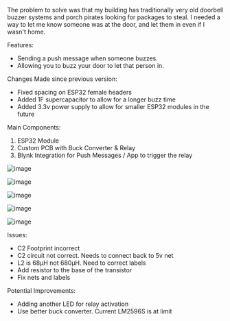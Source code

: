 The problem to solve was that my building has traditionally very old doorbell buzzer systems and porch pirates looking for packages to steal. I needed a way to let me know someone was at the door, and let them in even if I wasn't home.

Features:
- Sending a push message when someone buzzes.
- Allowing you to buzz your door to let that person in.

Changes Made since previous version:
- Fixed spacing on ESP32 female headers
- Added 1F supercapacitor to allow for a longer buzz time
- Added 3.3v power supply to allow for smaller ESP32 modules in the future

Main Components:
1. ESP32 Module
2. Custom PCB with Buck Converter & Relay
4. Blynk Integration for Push Messages / App to trigger the relay

![image](https://github.com/user-attachments/assets/2d752281-bab6-4a0b-bc4d-2e79107c1a4b)

![image](https://github.com/user-attachments/assets/60e22c8a-bd46-43ee-820d-4f76c3db4855)

![image](https://github.com/user-attachments/assets/04587388-e9cd-473e-b699-7f0da59775b4)

![image](https://github.com/user-attachments/assets/cf17f2ba-4e5b-45bb-80f2-6a703f44449e)

![image](https://github.com/user-attachments/assets/6f256b64-f1e1-4c13-b102-c8b284c9dc0b)

Issues:
- C2 Footprint incorrect
- C2 circuit not correct. Needs to connect back to 5v net
- L2 is 68µH not 680µH. Need to correct labels
- Add resistor to the base of the transistor
- Fix nets and labels

Potential Improvements:
- Adding another LED for relay activation
- Use better buck converter. Current LM2596S is at limit

